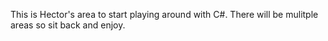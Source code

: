 This is Hector's area to start playing around with C#. There will be mulitple areas so sit back and enjoy. 

